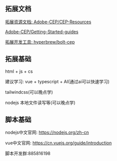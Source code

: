 ## 拓展文档

[拓展资源文档: Adobe-CEP/CEP-Resources](https://github.com/Adobe-CEP/CEP-Resources)

[Adobe-CEP/Getting-Started-guides](https://github.com/Adobe-CEP/Getting-Started-guides)

[拓展开发工具: hyperbrew/bolt-cep](https://github.com/hyperbrew/bolt-cep)

## 拓展基础

html + js + cs

建议学习:  vue +  typescript + AI(通过ai可以快速学习)

tailwindcss(可以晚点学)

nodejs 本地文件读写等(可以晚点学)

## 脚本基础

nodejs中文官网: https://nodejs.org/zh-cn

vue中文官网: https://cn.vuejs.org/guide/introduction

脚本开发群:885816198
